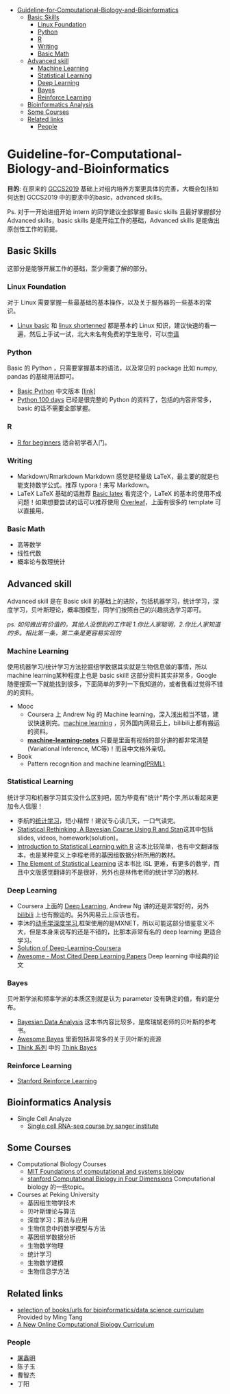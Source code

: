 - [ Guideline-for-Computational-Biology-and-Bioinformatics](#head1)
	- [Basic Skills](#head2)
		- [Linux Foundation](#head3)
		- [ Python](#head4)
		- [ R](#head5)
		- [ Writing](#head6)
		- [Basic Math](#head7)
	- [Advanced skill](#head8)
		- [Machine Learning](#head9)
		- [Statistical Learning ](#head10)
		- [Deep Learning](#head11)
		- [ Bayes](#head12)
		- [Reinforce Learning](#head13)
	- [Bioinformatics Analysis](#head14)
	- [Some Courses ](#head15)
	- [Related links](#head16)
		- [ People](#head17)
# <span id="head1"> Guideline-for-Computational-Biology-and-Bioinformatics</span>


**目的**: 在原来的 [GCCS2019](https://github.com/gao-lab/Guideline-for-Computational-Biology-and-Bioinformatics/blob/master/pdf/190317-guideline_for_common_computational_skills.pdf) 基础上对组内培养方案更具体的完善，大概会包括如何达到 GCCS2019 中的要求中的basic，advanced skills。

Ps. 对于一开始进组开始 intern 的同学建议全部掌握 Basic skills 且最好掌握部分 Advanced skills，basic skills 是能开始工作的基础，Advanced skills 是能做出原创性工作的前提。

## <span id="head2">Basic Skills</span>

这部分是能够开展工作的基础，至少需要了解的部分。

### <span id="head3">Linux Foundation</span>
对于 Linux 需要掌握一些最基础的基本操作，以及关于服务器的一些基本的常识。
* [Linux basic](https://github.com/Gao-lab/Guideline-for-Computational-Biology-and-Bioinformatics/blob/master/pdf/Linux_Basics_2019.pdf) 和 [linux shortenned](https://github.com/Gao-lab/Guideline-for-Computational-Biology-and-Bioinformatics/blob/master/pdf/linux_shortened.pdf) 
都是基本的 Linux 知识，建议快速的看一遍，然后上手试一试，北大未名有免费的学生账号，可以[申请](http://hpc.pku.edu.cn/guide.html)

### <span id="head4"> Python</span>

Basic 的 Python ，只需要掌握基本的语法，以及常见的 package 比如 numpy, pandas 的基础用法即可。
* [Basic Python](https://www.learnpython.org) 中文版本 [[link]](http://www.runoob.com/python/python-tutorial.html)
* [Python 100 days](https://github.com/jackfrued/Python-100-Days) 已经是很完整的 Python 的资料了，包括的内容非常多，basic 的话不需要全部掌握。

### <span id="head5"> R</span>
* [R for beginners]((https://github.com/Gao-lab/Guideline-for-Computational-Biology-and-Bioinformatics/blob/master/pdf/R-for-beginners.pdf))
适合初学者入门。
### <span id="head6"> Writing</span>

* Markdown/Rmarkdown
Markdown 感觉是轻量级 LaTeX，最主要的就是也能支持数学公式。推荐 typora！来写 Markdown。
* LaTeX
LaTeX 基础的话推荐 [Basic latex](https://github.com/gao-lab/Guideline-for-Computational-Biology-and-Bioinformatics/blob/master/pdf/LaTeX_basic.pdf)
看完这个，LaTeX 的基本的使用不成问题！如果想要尝试的话可以推荐使用 [Overleaf](https://www.overleaf.com)，上面有很多的 template 可以直接用。

### <span id="head7">Basic Math</span>
* 高等数学
* 线性代数
* 概率论与数理统计



## <span id="head8">Advanced skill</span>
Advanced skill 是在 Basic skill 的基础上的进阶，包括机器学习，统计学习，深度学习，贝叶斯理论，概率图模型，同学们按照自己的兴趣挑选学习即可。

*ps. 如何做出有价值的，其他人没想到的工作呢 1.你比人家聪明，2.你比人家知道的多。相比第一条，第二条是更容易实现的*

### <span id="head9">Machine Learning</span>
使用机器学习/统计学习方法挖掘组学数据其实就是生物信息做的事情，所以machine learning某种程度上也是 basic skill! 这部分资料其实非常多，Google 
随便搜索一下就能找到很多，下面简单的罗列一下我知道的，或者我看过觉得不错的的资料。

* Mooc
    * Coursera 上 Andrew Ng 的 Machine learning，深入浅出相当不错，建议快速刷完。[machine learning](https://www.coursera.org/learn/machine-learning)
，另外国内网易云上，bilibili上都有搬运的资料。
    * [**machine-learning-notes**](https://github.com/roboticcam/machine-learning-notes) 只要是里面有视频的部分讲的都非常清楚(Variational 
Inference, MC等)！而且中文格外亲切。
* Book
    * Pattern recognition and machine learning[(PRML)](https://github.com/Gao-lab/Guideline-for-Computational-Biology-and-Bioinformatics/blob/master/pdf/PRML.pdf)

### <span id="head10">Statistical Learning </span>
统计学习和机器学习其实没什么区别吧，因为毕竟有"统计"两个字,所以看起来更加令人信服！

 
* 李航的[统计学习](https://github.com/Gao-lab/Guideline-for-Computational-Biology-and-Bioinformatics/blob/master/pdf/统计学习方法_李航.pdf)，短小精悍！建议专心读几天，一口气读完。
* [Statistical Rethinking: A Bayesian Course Using R and Stan](https://github.com/rmcelreath/statrethinking_winter2019)这其中包括 slides, videos, homework(solution)。
* [Introduction to Statistical Learning with R](http://www-bcf.usc.edu/~gareth/ISL/ISLR%20First%20Printing.pdf) 这本比较简单，也有中文翻译版本，也是某种意义上李程老师的基因组数据分析所用的教材。
* [The Element of Statistical Learning](https://github.com/Gao-lab/Guideline-for-Computational-Biology-and-Bioinformatics/blob/master/pdf/ESL.pdf) 这本书比 ISL 更难，有更多的数学，而且中文版感觉翻译的不是很好，另外也是林伟老师的统计学习的教材.


### <span id="head11">Deep Learning</span>

* Coursera 上面的 [Deep Learning](https://www.coursera.org/specializations/deep-learning), Andrew Ng 讲的还是非常好的，另外 
[bilibili](https://www.bilibili.com/video/av49445369?from=search&seid=853459819773787018) 上也有搬运的。另外网易云上应该也有。
* 李沐的[动手学深度学习](https://zh.gluon.ai),框架使用的是MXNET，所以可能这部分借鉴意义不大，但是本身来说写的还是不错的，比那本非常有名的 deep learning 更适合学习。
* [Solution of Deep-Learning-Coursera](https://github.com/DeepakSridhar/Deep-Learning-Coursera)
* [Awesome - Most Cited Deep Learning Papers](https://github.com/terryum/awesome-deep-learning-papers) Deep learning 
中经典的论文


### <span id="head12"> Bayes</span>
贝叶斯学派和频率学派的本质区别就是认为 parameter 没有确定的值，有的是分布。

* [Bayesian Data Analysis](https://github.com/Gao-lab/Guideline-for-Computational-Biology-and-Bioinformatics/blob/master/pdf/BDA.pdf)
这本书内容比较多，是席瑞斌老师的贝叶斯的参考书。
* [Awesome Bayes](https://github.com/dimenwarper/awesome-bayes) 里面包括非常多的关于贝叶斯的资源
* [Think 系列](https://greenteapress.com/wp/) 中的
[Think Bayes](https://github.com/gao-lab/Guideline-for-Computational-Biology-and-Bioinformatics/blob/master/pdf/Think-python.pdf) 

### <span id="head13">Reinforce Learning</span>
* [Stanford Reinforce Learning](http://web.stanford.edu/class/cs234/index.html)

## <span id="head14">Bioinformatics Analysis </span>

* Single Cell Analyze 
    * [Single cell RNA-seq course by sanger institute](https://scrnaseq-course.cog.sanger.ac.uk/website/index.html)


## <span id="head15">Some Courses </span>

* Computational Biology Courses
    * [MIT Foundations of computational and systems biology](https://ocw.mit.edu/courses/biology/7-91j-foundations-of-computational-and-systems-biology-spring-2014/)
    * [stanford Computational Biology in Four Dimensions](https://cs371.stanford.edu/index.html) Computational 
biology 的一些topic。
* Courses at Peking University
    * 基因组生物学技术 
    * 贝叶斯理论与算法
    * 深度学习：算法与应用
    * 生物信息中的数学模型与方法
    * 基因组学数据分析
    * 生物数学物理
    * 统计学习
    * 生物数学建模
    * 生物信息学方法

## <span id="head16">Related links</span>
* [selection of books/urls for bioinformatics/data science curriculum](https://divingintogeneticsandgenomics.rbind.io/post/my-opinionated-selection-of-books-for-bioinformatics-data-science-curriculum/) Provided by Ming Tang
* [A New Online Computational Biology Curriculum](https://journals.plos.org/ploscompbiol/article?id=10.1371/journal.pcbi.1003662) 

### <span id="head17"> People</span>
* [屠鑫明](https://xinmingtu.cn)
* 陈子玉 
* 曹智杰
* 丁阳

